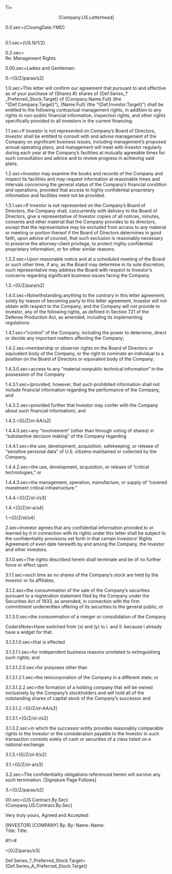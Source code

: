 Ti=<center>{Company.US.Letterhead}</center>

0.0.sec={ClosingDate.YMD}<br><br>

0.1.sec={US.N/1/2}

0.2.sec=<br>Re:	Management Rights<br>

0.00.sec=Ladies and Gentlemen:

0.=[G/Z/paras/s2]

1.0.sec=This letter will confirm our agreement that pursuant to and effective as of your purchase of {Shares.#} shares of {Def.Series_?_Preferred_Stock.Target} of {Company.Name.Full} (the “{Def.Company.Target}”),  {Name.Full} (the “{Def.Investor.Target}”) shall be entitled to the following contractual management rights, in addition to any rights to non-public financial information, inspection rights, and other rights specifically provided to all investors in the current financing:

1.1.sec=If Investor is not represented on Company’s Board of Directors, Investor shall be entitled to consult with and advise management of the Company on significant business issues, including management’s proposed annual operating plans, and management will meet with Investor regularly during each year at the Company’s facilities at mutually agreeable times for such consultation and advice and to review progress in achieving said plans.

1.2.sec=Investor may examine the books and records of the Company and inspect its facilities and may request information at reasonable times and intervals concerning the general status of the Company’s financial condition and operations, provided that access to highly confidential proprietary information and facilities need not be provided.

1.3.1.sec=If Investor is not represented on the Company’s Board of Directors, the Company shall, concurrently with delivery to the Board of Directors, give a representative of Investor copies of all notices, minutes, consents and other material that the Company provides to its directors, except that the representative may be excluded from access to any material or meeting or portion thereof if the Board of Directors determines in good faith, upon advice of counsel, that such exclusion is reasonably necessary to preserve the attorney-client privilege, to protect highly confidential proprietary information, or for other similar reasons.

1.3.2.sec=Upon reasonable notice and at a scheduled meeting of the Board or such other time, if any, as the Board may determine in its sole discretion, such representative may address the Board with respect to Investor’s concerns regarding significant business issues facing the Company.

1.3.=[G/Z/para/s2]

1.4.0.sec=Notwithstanding anything to the contrary in this letter agreement, solely by reason of becoming party to this letter agreement, Investor will not obtain with respect to the Company, and the Company will not provide to Investor, any of the following rights, as defined in Section 721 of the Defense Production Act, as amended, including its implementing regulations: 

1.4.1.sec=“control” of the Company, including the power to determine, direct or decide any important matters affecting the Company; 

1.4.2.sec=membership or observer rights on the Board of Directors or equivalent body of the Company, or the right to nominate an individual to a position on the Board of Directors or equivalent body of the Company; 

1.4.3.0.sec=access to any “material nonpublic technical information” in the possession of the Company

1.4.3.1.sec=(provided, however, that such prohibited information shall not include financial information regarding the performance of the Company, and 

1.4.3.2.sec=provided further that Investor may confer with the Company about such financial information); and 

1.4.3.=[G/Z/ol-AA/s2]

1.4.4.0.sec=any “involvement” (other than through voting of shares) in “substantive decision making” of the Company regarding 

1.4.4.1.sec=the use, development, acquisition, safekeeping, or release of “sensitive personal data” of U.S. citizens maintained or collected by the Company, 

1.4.4.2.sec=the use, development, acquisition, or release of “critical technologies,” or 

1.4.4.3.sec=the management, operation, manufacture, or supply of “covered investment critical infrastructure.” 

1.4.4.=[G/Z/ol-i/s3]

1.4.=[G/Z/ol-a/s4]

1.=[G/Z/ol/s4]

2.sec=Investor agrees that any confidential information provided to or learned by it in connection with its rights under this letter shall be subject to the confidentiality provisions set forth in that certain Investors’ Rights Agreement of even date herewith by and among the Company, the Investor and other investors.   


3.1.0.sec=The rights described herein shall terminate and be of no further force or effect upon 

3.1.1.sec=such time as no shares of the Company’s stock are held by the Investor or its affiliates; 

3.1.2.sec=the consummation of the sale of the Company’s securities pursuant to a registration statement filed by the Company under the Securities Act of 1933, as amended, in connection with the firm commitment underwritten offering of its securities to the general public; or 

3.1.3.0.sec=the consummation of a merger or consolidation of the Company 

CodersNote=Have switched from (x) and (y) to I. and II. because I already have a widget for that.

3.1.3.1.0.sec=that is effected

3.1.3.1.1.sec=for independent business reasons unrelated to extinguishing such rights; and 

3.1.3.1.2.0.sec=for purposes other than 

3.1.3.1.2.1.sec=the reincorporation of the Company in a different state; or 

3.1.3.1.2.2.sec=the formation of a holding company that will be owned exclusively by the Company’s stockholders and will hold all of the outstanding shares of capital stock of the Company’s successor and 

3.1.3.1.2.=[G/Z/ol-AA/s2]

3.1.3.1.=[G/Z/ol-i/s2]

3.1.3.2.sec=in which the successor entity provides reasonably comparable rights to the Investor or the consideration payable to the Investor in such transaction consists solely of cash or securities of a class listed on a national exchange.

3.1.3.=[G/Z/ol-II/s2]

3.1.=[G/Z/ol-a/s3]

3.2.sec=The confidentiality obligations referenced herein will survive any such termination.
[Signature Page Follows]

3.=[G/Z/paras/s2]
 
00.sec={US.Contract.By.Sec}<br>{Company.US.Contract.By.Sec}

Very truly yours,		Agreed and Accepted:

[INVESTOR]		[COMPANY]
By:		By:	
Name:		Name:	
Title:		Title:

#!!=#

=[G/Z/paras/s3]

Def.Series_?_Preferred_Stock.Target={Def.Series_A_Preferred_Stock.Target}

